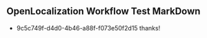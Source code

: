 ## OpenLocalization Workflow Test MarkDown
* 9c5c749f-d4d0-4b46-a88f-f073e50f2d15 
thanks!<!--HONumber=Mar16_HO2-->
